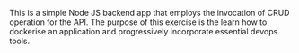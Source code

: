 This is a simple Node JS backend app that employs the invocation of CRUD operation for the API. The purpose of this exercise is the learn how to dockerise an application and progressively incorporate essential devops tools.
